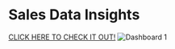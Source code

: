 # Sales Data Insights
[CLICK HERE TO CHECK IT OUT!](https://public.tableau.com/views/RegionalSalesInsights/Dashboard1?:language=en-US&:display_count=n&:origin=viz_share_link)
![Dashboard 1](https://user-images.githubusercontent.com/100843008/192262138-a331f216-eae3-41b1-b5ff-187b00a7a9a1.png)
